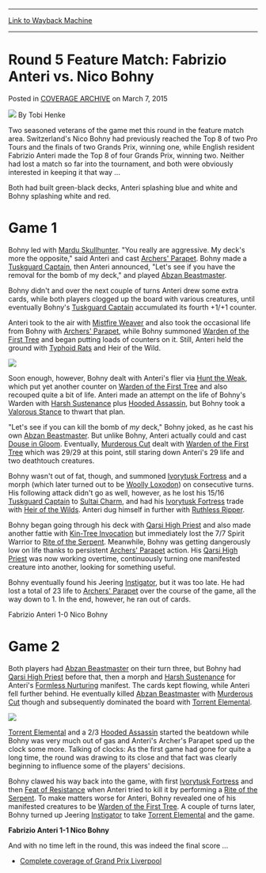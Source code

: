 
---
[Link to Wayback Machine](https://web.archive.org/web/20150313223954/http://magic.wizards.com/en/events/coverage/gpliv15/round-5-feature-match-fabrizio-anteri-vs-nico-bohny-2015-03-07)

[_metadata_:author]:- "Tobi Henke"
[_metadata_:description]:- "Two seasoned veterans of the game met this round in the feature match area. Switzerland's Nico Bohny had previously reached the Top 8 of two Pro Tours and the finals of two Grands Prix, winning one, while English resident Fabrizio Anteri made the Top 8 of four Grands Prix, winning two. Neither had lost a match so far into the tournament, and both were obviously interested in keeping it that way ... Both had built green-black decks, Anteri splashing blue and white and Bohny splashing white and red."
[_metadata_:generator]:- "Drupal 7 (http://drupal.org)"
[_metadata_:node]:- "352171"
[_metadata_:publish_date]:- "2015-03-07"
[_metadata_:source]:- "div-main-content"
[_metadata_:title]:- "Round 5 Feature Match: Fabrizio Anteri vs. Nico Bohny"
[_metadata_:wayback_capture_timestamp]:- "2015-03-13 22:39:54"
[_metadata_:wayback_raw_url]:- "https://web.archive.org/web/20150313223954id_/http://magic.wizards.com/en/events/coverage/gpliv15/round-5-feature-match-fabrizio-anteri-vs-nico-bohny-2015-03-07"
[_metadata_:wayback_url]:- "http://magic.wizards.com/en/events/coverage/gpliv15/round-5-feature-match-fabrizio-anteri-vs-nico-bohny-2015-03-07"
---


Round 5 Feature Match: Fabrizio Anteri vs. Nico Bohny
=====================================================



 Posted in [COVERAGE ARCHIVE](/en/events/coverage)
 on March 7, 2015 






![](https://media.magic.wizards.com/styles/auth_small/public/images/person/henke_author.jpg)
By Tobi Henke










Two seasoned veterans of the game met this round in the feature match area. Switzerland's Nico Bohny had previously reached the Top 8 of two Pro Tours and the finals of two Grands Prix, winning one, while English resident Fabrizio Anteri made the Top 8 of four Grands Prix, winning two. Neither had lost a match so far into the tournament, and both were obviously interested in keeping it that way ...


Both had built green-black decks, Anteri splashing blue and white and Bohny splashing white and red.


Game 1
======


Bohny led with [Mardu Skullhunter](http://gatherer.wizards.com/Pages/Card/Details.aspx?name=Mardu+Skullhunter). "You really are aggressive. My deck's more the opposite," said Anteri and cast [Archers' Parapet](http://gatherer.wizards.com/Pages/Card/Details.aspx?name=Archers%27+Parapet). Bohny made a [Tuskguard Captain](http://gatherer.wizards.com/Pages/Card/Details.aspx?name=Tuskguard+Captain), then Anteri announced, "Let's see if you have the removal for the bomb of my deck," and played [Abzan Beastmaster](http://gatherer.wizards.com/Pages/Card/Details.aspx?name=Abzan+Beastmaster).


Bohny didn't and over the next couple of turns Anteri drew some extra cards, while both players clogged up the board with various creatures, until eventually Bohny's [Tuskguard Captain](http://gatherer.wizards.com/Pages/Card/Details.aspx?name=Tuskguard+Captain) accumulated its fourth +1/+1 counter.


Anteri took to the air with [Mistfire Weaver](http://gatherer.wizards.com/Pages/Card/Details.aspx?name=Mistfire+Weaver) and also took the occasional life from Bohny with [Archers' Parapet](http://gatherer.wizards.com/Pages/Card/Details.aspx?name=Archers%27+Parapet), while Bohny summoned [Warden of the First Tree](http://gatherer.wizards.com/Pages/Card/Details.aspx?name=Warden+of+the+First+Tree) and began putting loads of counters on it. Still, Anteri held the ground with [Typhoid Rats](http://gatherer.wizards.com/Pages/Card/Details.aspx?name=Typhoid+Rats) and Heir of the Wild.


![](https://media.wizards.com/2015/events/gpliv15/fm5_anteri.jpg)  



Soon enough, however, Bohny dealt with Anteri's flier via [Hunt the Weak](http://gatherer.wizards.com/Pages/Card/Details.aspx?name=Hunt+the+Weak), which put yet another counter on [Warden of the First Tree](http://gatherer.wizards.com/Pages/Card/Details.aspx?name=Warden+of+the+First+Tree) and also recouped quite a bit of life. Anteri made an attempt on the life of Bohny's Warden with [Harsh Sustenance](http://gatherer.wizards.com/Pages/Card/Details.aspx?name=Harsh+Sustenance) plus [Hooded Assassin](http://gatherer.wizards.com/Pages/Card/Details.aspx?name=Hooded+Assassin), but Bohny took a [Valorous Stance](http://gatherer.wizards.com/Pages/Card/Details.aspx?name=Valorous+Stance) to thwart that plan.


"Let's see if you can kill the bomb of *my* deck," Bohny joked, as he cast his own [Abzan Beastmaster](http://gatherer.wizards.com/Pages/Card/Details.aspx?name=Abzan+Beastmaster). But unlike Bohny, Anteri actually could and cast [Douse in Gloom](http://gatherer.wizards.com/Pages/Card/Details.aspx?name=Douse+in+Gloom). Eventually, [Murderous Cut](http://gatherer.wizards.com/Pages/Card/Details.aspx?name=Murderous+Cut) dealt with [Warden of the First Tree](http://gatherer.wizards.com/Pages/Card/Details.aspx?name=Warden+of+the+First+Tree) which was 29/29 at this point, still staring down Anteri's 29 life and two deathtouch creatures.


Bohny wasn't out of fat, though, and summoned [Ivorytusk Fortress](http://gatherer.wizards.com/Pages/Card/Details.aspx?name=Ivorytusk+Fortress) and a morph (which later turned out to be [Woolly Loxodon](http://gatherer.wizards.com/Pages/Card/Details.aspx?name=Woolly+Loxodon)) on consecutive turns. His following attack didn't go as well, however, as he lost his 15/16 [Tuskguard Captain](http://gatherer.wizards.com/Pages/Card/Details.aspx?name=Tuskguard+Captain) to [Sultai Charm](http://gatherer.wizards.com/Pages/Card/Details.aspx?name=Sultai+Charm), and had his [Ivorytusk Fortress](http://gatherer.wizards.com/Pages/Card/Details.aspx?name=Ivorytusk+Fortress) trade with [Heir of the Wilds](http://gatherer.wizards.com/Pages/Card/Details.aspx?name=Heir+of+the+Wilds). Anteri dug himself in further with [Ruthless Ripper](http://gatherer.wizards.com/Pages/Card/Details.aspx?name=Ruthless+Ripper).


Bohny began going through his deck with [Qarsi High Priest](http://gatherer.wizards.com/Pages/Card/Details.aspx?name=Qarsi+High+Priest) and also made another fattie with [Kin-Tree Invocation](http://gatherer.wizards.com/Pages/Card/Details.aspx?name=Kin-Tree+Invocation) but immediately lost the 7/7 Spirit Warrior to [Rite of the Serpent](http://gatherer.wizards.com/Pages/Card/Details.aspx?name=Rite+of+the+Serpent). Meanwhile, Bohny was getting dangerously low on life thanks to persistent [Archers' Parapet](http://gatherer.wizards.com/Pages/Card/Details.aspx?name=Archers%27+Parapet) action. His [Qarsi High Priest](http://gatherer.wizards.com/Pages/Card/Details.aspx?name=Qarsi+High+Priest) was now working overtime, continuously turning one manifested creature into another, looking for something useful.


Bohny eventually found his Jeering [Instigator](http://gatherer.wizards.com/Pages/Card/Details.aspx?name=Instigator), but it was too late. He had lost a total of 23 life to [Archers' Parapet](http://gatherer.wizards.com/Pages/Card/Details.aspx?name=Archers%27+Parapet) over the course of the game, all the way down to 1. In the end, however, he ran out of cards.


Fabrizio Anteri 1-0 Nico Bohny


Game 2
======


Both players had [Abzan Beastmaster](http://gatherer.wizards.com/Pages/Card/Details.aspx?name=Abzan+Beastmaster) on their turn three, but Bohny had [Qarsi High Priest](http://gatherer.wizards.com/Pages/Card/Details.aspx?name=Qarsi+High+Priest) before that, then a morph and [Harsh Sustenance](http://gatherer.wizards.com/Pages/Card/Details.aspx?name=Harsh+Sustenance) for Anteri's [Formless Nurturing](http://gatherer.wizards.com/Pages/Card/Details.aspx?name=Formless+Nurturing) manifest. The cards kept flowing, while Anteri fell further behind. He eventually killed [Abzan Beastmaster](http://gatherer.wizards.com/Pages/Card/Details.aspx?name=Abzan+Beastmaster) with [Murderous Cut](http://gatherer.wizards.com/Pages/Card/Details.aspx?name=Murderous+Cut) though and subsequently dominated the board with [Torrent Elemental](http://gatherer.wizards.com/Pages/Card/Details.aspx?name=Torrent+Elemental).


![](https://media.wizards.com/2015/events/gpliv15/fm5_bohny.jpg)  



[Torrent Elemental](http://gatherer.wizards.com/Pages/Card/Details.aspx?name=Torrent+Elemental) and a 2/3 [Hooded Assassin](http://gatherer.wizards.com/Pages/Card/Details.aspx?name=Hooded+Assassin) started the beatdown while Bohny was very much out of gas and Anteri's Archer's Parapet sped up the clock some more. Talking of clocks: As the first game had gone for quite a long time, the round was drawing to its close and that fact was clearly beginning to influence some of the players' decisions.


Bohny clawed his way back into the game, with first [Ivorytusk Fortress](http://gatherer.wizards.com/Pages/Card/Details.aspx?name=Ivorytusk+Fortress) and then [Feat of Resistance](http://gatherer.wizards.com/Pages/Card/Details.aspx?name=Feat+of+Resistance) when Anteri tried to kill it by performing a [Rite of the Serpent](http://gatherer.wizards.com/Pages/Card/Details.aspx?name=Rite+of+the+Serpent). To make matters worse for Anteri, Bohny revealed one of his manifested creatures to be [Warden of the First Tree](http://gatherer.wizards.com/Pages/Card/Details.aspx?name=Warden+of+the+First+Tree). A couple of turns later, Bohny turned up Jeering [Instigator](http://gatherer.wizards.com/Pages/Card/Details.aspx?name=Instigator) to take [Torrent Elemental](http://gatherer.wizards.com/Pages/Card/Details.aspx?name=Torrent+Elemental) and the game.


**Fabrizio Anteri 1-1 Nico Bohny**


And with no time left in the round, this was indeed the final score ...



* [Complete coverage of Grand Prix Liverpool](/node/350801)

 




